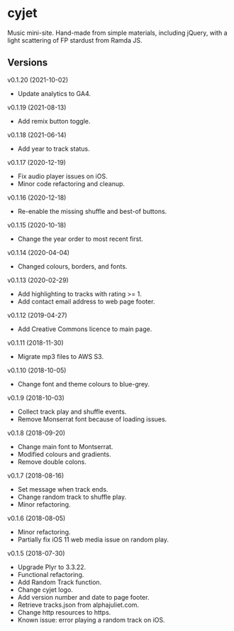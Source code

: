 # cyjet

Music mini-site. Hand-made from simple materials, including jQuery, with a light scattering of FP stardust from Ramda JS.

## Versions

v0.1.20 (2021-10-02)

* Update analytics to GA4.

v0.1.19 (2021-08-13)

* Add remix button toggle.

v0.1.18 (2021-06-14)

* Add year to track status.

v0.1.17 (2020-12-19)

* Fix audio player issues on iOS.
* Minor code refactoring and cleanup.

v0.1.16 (2020-12-18)

* Re-enable the missing shuffle and best-of buttons.

v0.1.15 (2020-10-18)

* Change the year order to most recent first.

v0.1.14 (2020-04-04)

* Changed colours, borders, and fonts.

v0.1.13 (2020-02-29)

* Add highlighting to tracks with rating >= 1.
* Add contact email address to web page footer.

v0.1.12 (2019-04-27)

* Add Creative Commons licence to main page.

v0.1.11 (2018-11-30)

* Migrate mp3 files to AWS S3.

v0.1.10 (2018-10-05)

* Change font and theme colours to blue-grey.

v0.1.9 (2018-10-03)

* Collect track play and shuffle events.
* Remove Monserrat font because of loading issues.

v0.1.8 (2018-09-20)

* Change main font to Montserrat.
* Modified colours and gradients.
* Remove double colons.

v0.1.7 (2018-08-16)

* Set message when track ends.
* Change random track to shuffle play.
* Minor refactoring.

v0.1.6 (2018-08-05)

* Minor refactoring.
* Partially fix iOS 11 web media issue on random play.

v0.1.5 (2018-07-30)

* Upgrade Plyr to 3.3.22.
* Functional refactoring.
* Add Random Track function.
* Change cyjet logo.
* Add version number and date to page footer.
* Retrieve tracks.json from alphajuliet.com.
* Change http resources to https.
* Known issue: error playing a random track on iOS.
